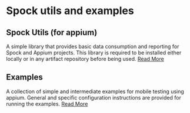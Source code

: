 # Spock utils and examples


## Spock Utils (for appium)

A simple library that provides basic data consumption and reporting for Spock and Appium projects.
This library is required to be installed either locally or in any artifact repository before being used.
[Read More](spock-utils)

## Examples

A collection of simple and intermediate examples for mobile testing using appium.
General and specific configuration instructions are provided for running the examples. 
[Read More](appium-samples)